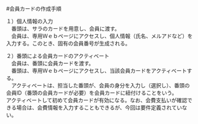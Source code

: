 #会員カードの作成手順

１）個人情報の入力<br>
　番頭は、サラのカードを用意し、会員に渡す。<br>
　会員は、専用Ｗｅｂページにアクセスし、個人情報（氏名、メルアドなど）を入力する。このとき、固有の会員番号が生成される。<br>

２）番頭による会員カードのアクティベート<br>
　会員は、番頭に会員カードを渡す。<br>
　番頭は、専用Ｗｅｂページにアクセスし、当該会員カードをアクティベートする。<br>
　アクティベートは、担当した番頭が、会員の身分を入力し（選択し）、番頭の会員ID（番頭の会員カードが必要）を会員カードに紐付けることをいう。<br>アクティベートして初めて会員カードが有効になる。なお、会費支払いが確認できる場合は、会費情報を入力することもできるが、今回は要件定義されていない。<br>


